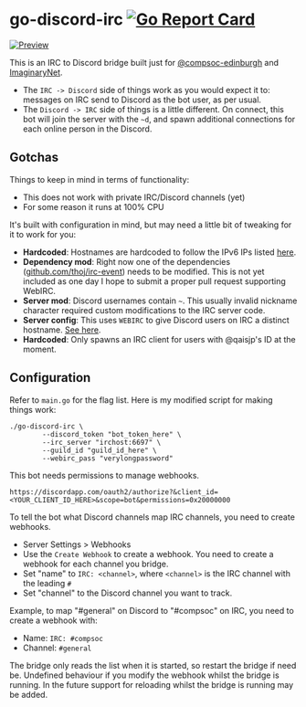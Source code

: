 # go-discord-irc [![Go Report Card](https://goreportcard.com/badge/github.com/qaisjp/go-discord-irc)](https://goreportcard.com/report/github.com/qaisjp/go-discord-irc)

[![Preview](https://i.imgur.com/he1euVW.gif)](https://i.imgur.com/he1euVW.webm)

This is an IRC to Discord bridge built just for [@compsoc-edinburgh](http://github.com/compsoc-edinburgh) and
[ImaginaryNet](http://imaginarynet.uk/).

- The `IRC -> Discord` side of things work as you would expect it to: messages on IRC send to Discord as the bot user,
as per usual.
- The `Discord -> IRC` side of things is a little different. On connect, this bot will join the server with the `~d`,
and spawn additional connections for each online person in the Discord.

## Gotchas

Things to keep in mind in terms of functionality:

- This does not work with private IRC/Discord channels (yet)
- For some reason it runs at 100% CPU

It's built with configuration in mind, but may need a little bit of tweaking for it to work for you:

- **Hardcoded**: Hostnames are hardcoded to follow the IPv6 IPs listed [here](https://github.com/qaisjp/go-discord-irc/issues/2).
- **Dependency mod**: Right now one of the dependencies ([github.com/thoj/irc-event](https://github.com/thoj/irc-event)) needs to be modified.
This is not yet included as one day I hope to submit a proper pull request supporting WebIRC.
- **Server mod**: Discord usernames contain `~`. This usually invalid nickname character required custom modifications to the IRC server code.
- **Server config**: This uses `WEBIRC` to give Discord users on IRC a distinct hostname. [See here](https://kiwiirc.com/docs/webirc). 
- **Hardcoded**: Only spawns an IRC client for users with @qaisjp's ID at the moment.

## Configuration

Refer to `main.go` for the flag list. Here is my modified script for making things work:

```
./go-discord-irc \
        --discord_token "bot_token_here" \
        --irc_server "irchost:6697" \
        --guild_id "guild_id_here" \
        --webirc_pass "verylongpassword"
```

This bot needs permissions to manage webhooks.

```
https://discordapp.com/oauth2/authorize?&client_id=<YOUR_CLIENT_ID_HERE>&scope=bot&permissions=0x20000000
```

To tell the bot what Discord channels map IRC channels, you need to create webhooks.

- Server Settings > Webhooks
- Use the `Create Webhook` to create a webhook. You need to create a webhook for each channel you bridge.
- Set "name" to `IRC: <channel>`, where `<channel>` is the IRC channel with the leading `#`
- Set "channel" to the Discord channel you want to track.

Example, to map "#general" on Discord to "#compsoc" on IRC, you need to create a webhook with:
- Name: `IRC: #compsoc`
- Channel: `#general`

The bridge only reads the list when it is started, so restart the bridge if need be. Undefined behaviour if you modify the webhook whilst the bridge is running. In the future support for reloading whilst the bridge is running may be added.
